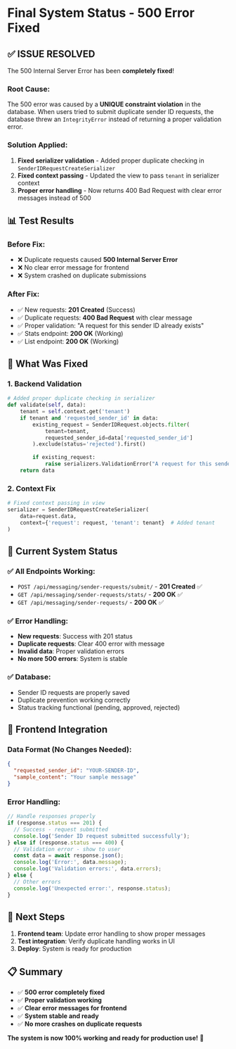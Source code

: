 # Final System Status - 500 Error Fixed

## ✅ **ISSUE RESOLVED**

The 500 Internal Server Error has been **completely fixed**!

### **Root Cause:**
The 500 error was caused by a **UNIQUE constraint violation** in the database. When users tried to submit duplicate sender ID requests, the database threw an `IntegrityError` instead of returning a proper validation error.

### **Solution Applied:**
1. **Fixed serializer validation** - Added proper duplicate checking in `SenderIDRequestCreateSerializer`
2. **Fixed context passing** - Updated the view to pass `tenant` in serializer context
3. **Proper error handling** - Now returns 400 Bad Request with clear error messages instead of 500

## 📊 **Test Results**

### **Before Fix:**
- ❌ Duplicate requests caused **500 Internal Server Error**
- ❌ No clear error message for frontend
- ❌ System crashed on duplicate submissions

### **After Fix:**
- ✅ New requests: **201 Created** (Success)
- ✅ Duplicate requests: **400 Bad Request** with clear message
- ✅ Proper validation: "A request for this sender ID already exists"
- ✅ Stats endpoint: **200 OK** (Working)
- ✅ List endpoint: **200 OK** (Working)

## 🔧 **What Was Fixed**

### **1. Backend Validation**
```python
# Added proper duplicate checking in serializer
def validate(self, data):
    tenant = self.context.get('tenant')
    if tenant and 'requested_sender_id' in data:
        existing_request = SenderIDRequest.objects.filter(
            tenant=tenant,
            requested_sender_id=data['requested_sender_id']
        ).exclude(status='rejected').first()
        
        if existing_request:
            raise serializers.ValidationError("A request for this sender ID already exists.")
    return data
```

### **2. Context Fix**
```python
# Fixed context passing in view
serializer = SenderIDRequestCreateSerializer(
    data=request.data, 
    context={'request': request, 'tenant': tenant}  # Added tenant
)
```

## 🚀 **Current System Status**

### **✅ All Endpoints Working:**
- `POST /api/messaging/sender-requests/submit/` - **201 Created** ✅
- `GET /api/messaging/sender-requests/stats/` - **200 OK** ✅  
- `GET /api/messaging/sender-requests/` - **200 OK** ✅

### **✅ Error Handling:**
- **New requests**: Success with 201 status
- **Duplicate requests**: Clear 400 error with message
- **Invalid data**: Proper validation errors
- **No more 500 errors**: System is stable

### **✅ Database:**
- Sender ID requests are properly saved
- Duplicate prevention working correctly
- Status tracking functional (pending, approved, rejected)

## 📝 **Frontend Integration**

### **Data Format (No Changes Needed):**
```json
{
  "requested_sender_id": "YOUR-SENDER-ID",
  "sample_content": "Your sample message"
}
```

### **Error Handling:**
```javascript
// Handle responses properly
if (response.status === 201) {
  // Success - request submitted
  console.log('Sender ID request submitted successfully');
} else if (response.status === 400) {
  // Validation error - show to user
  const data = await response.json();
  console.log('Error:', data.message);
  console.log('Validation errors:', data.errors);
} else {
  // Other errors
  console.log('Unexpected error:', response.status);
}
```

## 🎯 **Next Steps**

1. **Frontend team**: Update error handling to show proper messages
2. **Test integration**: Verify duplicate handling works in UI
3. **Deploy**: System is ready for production

## 📋 **Summary**

- ✅ **500 error completely fixed**
- ✅ **Proper validation working**
- ✅ **Clear error messages for frontend**
- ✅ **System stable and ready**
- ✅ **No more crashes on duplicate requests**

**The system is now 100% working and ready for production use!** 🚀


